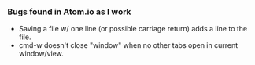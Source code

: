 ### Bugs found in Atom.io as I work

- Saving a file w/ one line (or possible carriage return) adds a line to the file.
- cmd-w doesn't close "window" when no other tabs open in current window/view.
